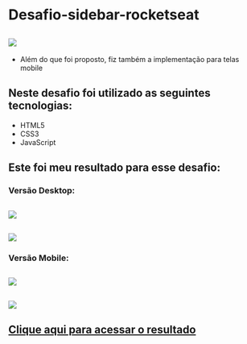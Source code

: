 # Desafio-sidebar-rocketseat

## ![](https://user-images.githubusercontent.com/87453124/174497798-1e5b8121-9fd9-4dbb-aaf0-6e3198139ab9.png)

- Além do que foi proposto, fiz também a implementação para telas mobile


## Neste desafio foi utilizado as seguintes tecnologias:
- HTML5
- CSS3
- JavaScript

## Este foi meu resultado para esse desafio:
### Versão Desktop:
## ![](https://user-images.githubusercontent.com/87453124/174497026-1477f1de-fb54-4eec-80ab-09f1e872dd98.png)
## ![](https://user-images.githubusercontent.com/87453124/174498248-ca82ce13-fbd2-4e2b-99a5-c52ce60c4582.png)
### Versão Mobile:
## ![](https://user-images.githubusercontent.com/87453124/174498531-227a91be-90c2-4efa-ae08-1930df0ab43d.png)
## ![](https://user-images.githubusercontent.com/87453124/174498534-05990a9c-4904-48ae-ab22-02c3102e5466.png)

## [Clique aqui para acessar o resultado](https://jfilhoribeiro.github.io/Desafio-sidebar-rocketseat/) 
